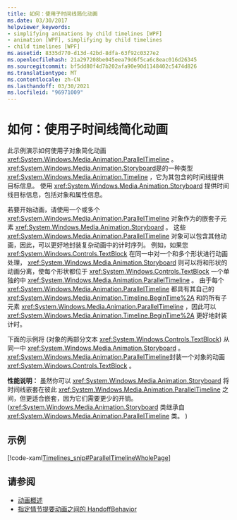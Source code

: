 ```yaml
---
title: 如何：使用子时间线简化动画
ms.date: 03/30/2017
helpviewer_keywords:
- simplifying animations by child timelines [WPF]
- animation [WPF], simplifying by child timelines
- child timelines [WPF]
ms.assetid: 8335d770-d13d-42bd-8dfa-63f92c0327e2
ms.openlocfilehash: 21a297208be045eea79d6f5ca6c8eac016d26345
ms.sourcegitcommit: bf5dd80f4d7b202afa90e90d1148402c5474d826
ms.translationtype: MT
ms.contentlocale: zh-CN
ms.lasthandoff: 03/30/2021
ms.locfileid: "96971009"
---
```

# <a name="how-to-simplify-animations-by-using-child-timelines"></a>如何：使用子时间线简化动画
此示例演示如何使用子对象简化动画 <xref:System.Windows.Media.Animation.ParallelTimeline> 。 <xref:System.Windows.Media.Animation.Storyboard>是的一种类型 <xref:System.Windows.Media.Animation.Timeline> ，它为其包含的时间线提供目标信息。 使用 <xref:System.Windows.Media.Animation.Storyboard> 提供时间线目标信息，包括对象和属性信息。  
  
 若要开始动画，请使用一个或多个 <xref:System.Windows.Media.Animation.ParallelTimeline> 对象作为的嵌套子元素 <xref:System.Windows.Media.Animation.Storyboard> 。 这些 <xref:System.Windows.Media.Animation.ParallelTimeline> 对象可以包含其他动画，因此，可以更好地封装复杂动画中的计时序列。 例如，如果您 <xref:System.Windows.Controls.TextBlock> 在同一中对一个和多个形状进行动画处理， <xref:System.Windows.Media.Animation.Storyboard> 则可以将和形状的动画分离，使每个形状都位于 <xref:System.Windows.Controls.TextBlock> 一个单独的中 <xref:System.Windows.Media.Animation.ParallelTimeline> 。 由于每个 <xref:System.Windows.Media.Animation.ParallelTimeline> 都具有其自己的 <xref:System.Windows.Media.Animation.Timeline.BeginTime%2A> 和的所有子元素 <xref:System.Windows.Media.Animation.ParallelTimeline> ，因此可以 <xref:System.Windows.Media.Animation.Timeline.BeginTime%2A> 更好地封装计时。  
  
 下面的示例将 (对象的两部分文本 <xref:System.Windows.Controls.TextBlock>) 从同一中 <xref:System.Windows.Media.Animation.Storyboard> 。 <xref:System.Windows.Media.Animation.ParallelTimeline>封装一个对象的动画 <xref:System.Windows.Controls.TextBlock> 。  
  
 **性能说明：** 虽然你可以 <xref:System.Windows.Media.Animation.Storyboard> 将时间线嵌套在彼此 <xref:System.Windows.Media.Animation.ParallelTimeline> 之间，但更适合嵌套，因为它们需要更少的开销。  (<xref:System.Windows.Media.Animation.Storyboard> 类继承自 <xref:System.Windows.Media.Animation.ParallelTimeline> 类。 )   
  
## <a name="example"></a>示例  
 [!code-xaml[Timelines_snip#ParallelTimelineWholePage](~/samples/snippets/csharp/VS_Snippets_Wpf/Timelines_snip/CS/ParallelTimelineExample.xaml#paralleltimelinewholepage)]  
  
## <a name="see-also"></a>请参阅

- [动画概述](animation-overview.md)
- [指定情节提要动画之间的 HandoffBehavior](how-to-specify-handoffbehavior-between-storyboard-animations.md)
